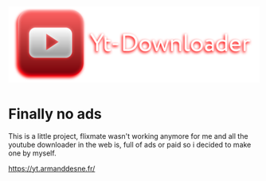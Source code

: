 <h1 align="center">
  <br>
  <img src="https://github.com/nxyoo/yt-downloader/blob/master/assets/logo.png" alt="logo"></a>
</h1>

#  Finally no ads 
This is a little project, flixmate wasn't working anymore for me and all the youtube downloader in the web is, full of ads or paid so i decided to make one by myself.

https://yt.armanddesne.fr/
